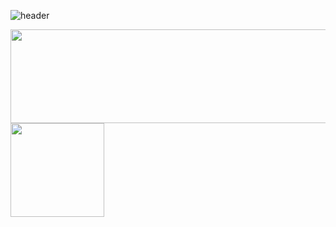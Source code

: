 <!---
<img src="comps.gif" width="1000" height="400" />
![](comps.gif)
-->
![header](https://capsule-render.vercel.app/api?type=waving&color=0:CAD0FF,100:D8ABFF&height=150&section=header&fontSize=50&fontColor=fcb0be)

<a href="https://github.com/anuraghazra/github-readme-stats">
  <img height=150 width=550 align="center" src="https://github-readme-stats.vercel.app/api?username=chzhShok&hide=prs,contribs&show_icons=true&theme=material-palenight&rank_icon=github" />
</a>
<a href="https://github.com/anuraghazra/convoychat">
  <img height=150 align="center" src="https://github-readme-stats.vercel.app/api/top-langs?username=chzhShok&size_weight=0.5&count_weight=0.5&theme=material-palenight&langs_count=5&layout=compact" />
</a>
